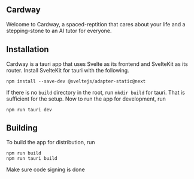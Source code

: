## Cardway

Welcome to Cardway, a spaced-reptition that cares about your life and a stepping-stone to an AI tutor for everyone.


## Installation

Cardway is a tauri app that uses Svelte as its frontend and SvelteKit as its router. Install SvelteKit for tauri with the following.

```
npm install --save-dev @sveltejs/adapter-static@next
```

If there is no `build` directory in the root, run `mkdir build` for tauri. That is sufficient for the setup. Now to run the app for development, run

```
npm run tauri dev
```



## Building

To build the app for distribution, run

```
npm run build
npm run tauri build
```

Make sure code signing is done